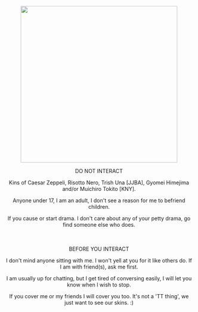 
<p align="center"> <img src="https://media.tenor.com/vtxZgZGhRk0AAAAd/demon-slayer-tokito.gif" width="420" >


<p align="center"> DO NOT INTERACT
<p align="center"> Kins of Caesar Zeppeli, Risotto Nero, Trish Una [JJBA], Gyomei Himejima and/or Muichiro Tokito [KNY]. 
<p align="center"> Anyone under 17, I am an adult, I don't see a reason for me to befriend children.
<p align="center"> If you cause or start drama. I don't care about any of your petty drama, go find someone else who does.

<p align="center"> ㅤㅤ

<p align="center"> BEFORE YOU INTERACT
<p align="center"> I don't mind anyone sitting with me. I won't yell at you for it like others do. If I am with friend(s), ask me first.
<p align="center"> I am usually up for chatting, but I get tired of conversing easily, I will let you know when I wish to stop.
<p align="center"> If you cover me or my friends I will cover you too. It's not a 'TT thing', we just want to see our skins. :)
